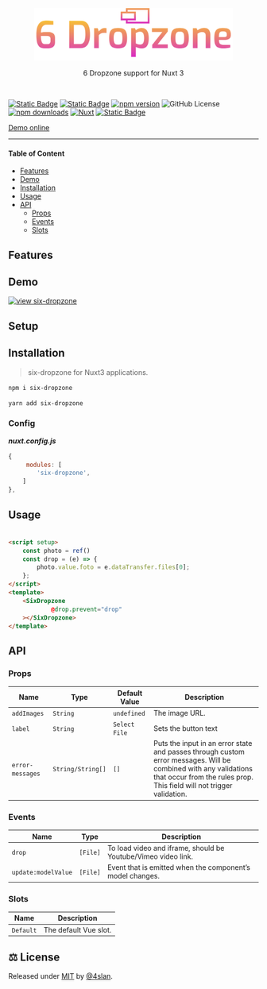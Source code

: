 <div align="center">
<img src=".github/six-dropzone.svg" width="400">
<p align="center">6 Dropzone support for Nuxt 3</p>
</div>


<br>

[![Static Badge](https://img.shields.io/badge/NPM:six-dropzone?style=flat-square&colorA=18181B&colorB=28CF8D)](https://www.npmjs.com/package/six-dropzone)
[![Static Badge](https://img.shields.io/badge/GITHUB:six-dropzone?style=flat-square&colorA=18181B&colorB=28CF8D)](https://github.com/4sllan/six-dropzone)
[![npm version](https://img.shields.io/npm/v/six-dropzone/latest.svg?style=flat-square&colorA=18181B&colorB=28CF8D)](https://www.npmjs.com/package/six-dropzone)
![GitHub License][license]
[![npm downloads](https://img.shields.io/npm/dt/six-dropzone.svg?style=flat-square&colorA=18181B&colorB=28CF8D)](https://www.npmjs.com/package/six-dropzone)
[![Nuxt][nuxt-src]][nuxt-href]
[![Static Badge](https://img.shields.io/badge/-%E2%99%A5%20Sponsors-ec5cc6?style=flat-square)](https://github.com/sponsors/4sllan)

[Demo online](https://codesandbox.io/s/)


---

#### Table of Content

- [Features](#features)
- [Demo](#demo)
- [Installation](#installation)
- [Usage](#usage)
- [API](#api)
    * [Props](#props)
    * [Events](#events)
    * [Slots](#slots)

## Features



## Demo

[![view six-dropzone](https://codesandbox.io/static/img/play-codesandbox.svg)](https://codesandbox.io/s/)

## Setup

## Installation

> six-dropzone for Nuxt3 applications.

```sh
npm i six-dropzone
```

```sh
yarn add six-dropzone
```

### Config

***nuxt.config.js***

``` js
{
     modules: [
        'six-dropzone',
    ]
},

```

## Usage

```html

<script setup>
    const photo = ref()
    const drop = (e) => {
        photo.value.foto = e.dataTransfer.files[0];
    };
</script>
<template>
    <SixDropzone
            @drop.prevent="drop"
    ></SixDropzone>
</template>
```

## API

### Props

| Name             | Type              | Default Value | Description                                                                                                                                                                              |
|------------------|-------------------|---------------|------------------------------------------------------------------------------------------------------------------------------------------------------------------------------------------|
| `addImages`      | `String`          | `undefined`   | The image URL.                                                                                                                                                                           |
| `label`          | `String`          | `Select File` | Sets the button text                                                                                                                                                                     |
| `error-messages` | `String/String[]` | `[]`          | Puts the input in an error state and passes through custom error messages. Will be combined with any validations that occur from the rules prop. This field will not trigger validation. |

### Events

| Name                | Type     | Description                                                   | 
|---------------------|----------|---------------------------------------------------------------|
| `drop`              | `[File]` | To load video and iframe, should be Youtube/Vimeo video link. |
| `update:modelValue` | `[File]` | Event that is emitted when the component’s model changes.     |

### Slots

| Name      | Description           | 
|-----------|-----------------------|
| `Default` | The default Vue slot. |

## ⚖️ License

Released under [MIT](/LICENSE) by [@4slan](https://github.com/4sllan).


[license]: https://img.shields.io/github/license/4sllan/six-dropzone?style=flat-square&colorA=18181B&colorB=28CF8D

[nuxt-src]: https://img.shields.io/badge/Nuxt-18181B?logo=nuxt.js

[nuxt-href]: https://nuxt.com

